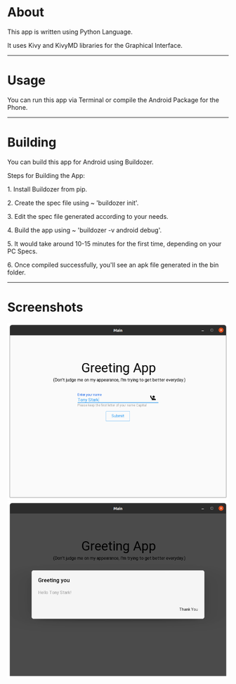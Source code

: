 # About
This app is written using Python Language. 
<p>It uses Kivy and KivyMD libraries for the Graphical Interface.</p>  

---

# Usage
You can run this app via Terminal or compile the Android Package for the Phone.  

---
 
# Building
You can build this app for Android using Buildozer.  
<p>Steps for Building the App:</p>
<p> 1. Install Buildozer from pip.</p>    
<p> 2. Create the spec file using ~ 'buildozer init'.</p>  
<p> 3. Edit the spec file generated according to your needs.</p>  
<p> 4. Build the app using ~ 'buildozer -v android debug'.</p>
<p> 5. It would take around 10-15 minutes for the first time, depending on your PC Specs.</p>  
<p> 6. Once compiled successfully, you'll see an apk file generated in the bin folder.</p>  

---
# Screenshots
![alt text](https://github.com/ayush-rathore/greeting-app/blob/master/Screenshots/1.png "HomeScreen")
![alt text](https://github.com/ayush-rathore/greeting-app/blob/master/Screenshots/2.png "Greeting")
